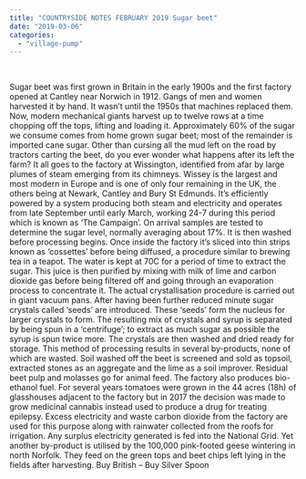 ```yaml
---
title: "COUNTRYSIDE NOTES FEBRUARY 2019 Sugar beet"
date: "2019-03-06"
categories: 
  - "village-pump"
---
```


 

Sugar beet was first grown in Britain in the early 1900s and the first factory opened at Cantley near Norwich in 1912. Gangs of men and women harvested it by hand. It wasn’t until the 1950s that machines replaced them. Now, modern mechanical giants harvest up to twelve rows at a time chopping off the tops, lifting and loading it. Approximately 60% of the sugar we consume comes from home grown sugar beet; most of the remainder is imported cane sugar. Other than cursing all the mud left on the road by tractors carting the beet, do you ever wonder what happens after its left the farm? It all goes to the factory at Wissington, identified from afar by large plumes of steam emerging from its chimneys. Wissey is the largest and most modern in Europe and is one of only four remaining in the UK, the others being at Newark, Cantley and Bury St Edmunds. It’s efficiently powered by a system producing both steam and electricity and operates from late September until early March, working 24-7 during this period which is known as ‘The Campaign’. On arrival samples are tested to determine the sugar level, normally averaging about 17%. It is then washed before processing begins. Once inside the factory it’s sliced into thin strips known as ‘cossettes’ before being diffused, a procedure similar to brewing tea in a teapot. The water is kept at 70C for a period of time to extract the sugar. This juice is then purified by mixing with milk of lime and carbon dioxide gas before being filtered off and going through an evaporation process to concentrate it. The actual crystallisation procedure is carried out in giant vacuum pans. After having been further reduced minute sugar crystals called ‘seeds’ are introduced. These ‘seeds’ form the nucleus for larger crystals to form. The resulting mix of crystals and syrup is separated by being spun in a ‘centrifuge’; to extract as much sugar as possible the syrup is spun twice more. The crystals are then washed and dried ready for storage. This method of processing results in several by-products, none of which are wasted. Soil washed off the beet is screened and sold as topsoil, extracted stones as an aggregate and the lime as a soil improver. Residual beet pulp and molasses go for animal feed. The factory also produces bio-ethanol fuel. For several years tomatoes were grown in the 44 acres (18h) of glasshouses adjacent to the factory but in 2017 the decision was made to grow medicinal cannabis instead used to produce a drug for treating epilepsy. Excess electricity and waste carbon dioxide from the factory are used for this purpose along with rainwater collected from the roofs for irrigation. Any surplus electricity generated is fed into the National Grid. Yet another by-product is utilised by the 100,000 pink-footed geese wintering in north Norfolk. They feed on the green tops and beet chips left lying in the fields after harvesting. Buy British – Buy Silver Spoon
